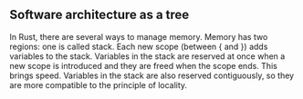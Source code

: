 ## Software architecture as a tree

In Rust, there are several ways to manage memory. Memory has two regions: one is called stack. Each new scope (between { and }) adds variables to the stack. Variables in the stack are reserved at once when a new scope is introduced and they are freed when the scope ends. This brings speed. Variables in the stack are also reserved contiguously, so they are more compatible to the principle of locality.